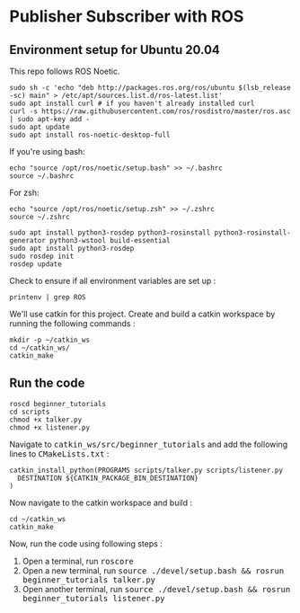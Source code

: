 # Publisher Subscriber with ROS

## Environment setup for Ubuntu 20.04

This repo follows ROS Noetic.

```
sudo sh -c 'echo "deb http://packages.ros.org/ros/ubuntu $(lsb_release -sc) main" > /etc/apt/sources.list.d/ros-latest.list'
sudo apt install curl # if you haven't already installed curl
curl -s https://raw.githubusercontent.com/ros/rosdistro/master/ros.asc | sudo apt-key add -
sudo apt update
sudo apt install ros-noetic-desktop-full
```
If you're using bash:

```
echo "source /opt/ros/noetic/setup.bash" >> ~/.bashrc
source ~/.bashrc
```
For zsh:
```
echo "source /opt/ros/noetic/setup.zsh" >> ~/.zshrc
source ~/.zshrc
```

```
sudo apt install python3-rosdep python3-rosinstall python3-rosinstall-generator python3-wstool build-essential
sudo apt install python3-rosdep
sudo rosdep init
rosdep update
```

Check to ensure if all environment variables are set up :
```
printenv | grep ROS
```

We'll use catkin for this project. Create and build a catkin workspace by running the following commands :

```
mkdir -p ~/catkin_ws
cd ~/catkin_ws/
catkin_make
```

## Run the code

```
roscd beginner_tutorials
cd scripts
chmod +x talker.py
chmod +x listener.py
```

Navigate to <tt>catkin_ws/src/beginner_tutorials</tt> and add the following lines to <tt>CMakeLists.txt</tt> :
```
catkin_install_python(PROGRAMS scripts/talker.py scripts/listener.py
  DESTINATION ${CATKIN_PACKAGE_BIN_DESTINATION}
)
```

Now navigate to the catkin workspace and build : 
```
cd ~/catkin_ws
catkin_make
```

Now, run the code using following steps :

1. Open a terminal, run <tt>roscore</tt>
2. Open a new terminal, run <tt>source ./devel/setup.bash && rosrun beginner_tutorials talker.py</tt>
3. Open another terminal, run <tt>source ./devel/setup.bash && rosrun beginner_tutorials listener.py</tt>


